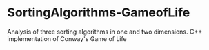 # SortingAlgorithms-GameofLife
Analysis of three sorting algorithms in one and two dimensions. C++ implementation of Conway's Game of Life
